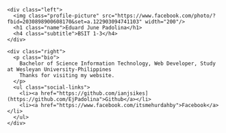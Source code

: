 <!DOCTYPE html>
<html>
<body>
  <div class="wrapper">
    
    <div class="left">
      <img class="profile-picture" src="https://www.facebook.com/photo/?fbid=2030898900608170&set=a.122903094741103" width="200"/>
      <h1 class="name">Eduard June Padolina</h1>
      <h4 class="subtitle">BSIT 1-3</h4>
    </div>
    
    <div class="right">
      <p class="bio">
        Bachelor of Science Information Technology, Web Developer, Study at Wesleyan University-Philippines
        Thanks for visiting my website.
      </p>
      <ul class="social-links">
        <li><a href="https://github.com/ianjsikes](https://github.com/EjPadolina">Github</a></li>
        <li><a href="https://www.facebook.com/itsmehurdahby">Facebook</a></li>
      </ul>
    </div>
    
  </div>
</body>
</html>

